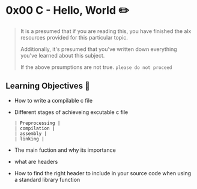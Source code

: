 # 0x00 C - Hello, World :pencil2:

> It is a presumed that if you are reading this, you have finished the alx resources provided for this particular topic.
> 
> Additionally, it's presumed that you've written down everything you've learned about this subject.
> 
> If the above prsumptions are not true. `please do not proceed`


## Learning Objectives :bookmark_tabs:

* How to write a compilable c file
* Different stages of achieveing excutable c file

      | Preprocessing |
      | compilation |
      | assembly |
      | linking |
      
* The main fuction and why its importance
* what are headers
* How to find the right header to include in your source code when using a standard library function
